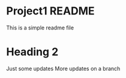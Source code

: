 # Project1 README

This is a simple readme file

# Heading 2

Just some updates
More updates on a branch